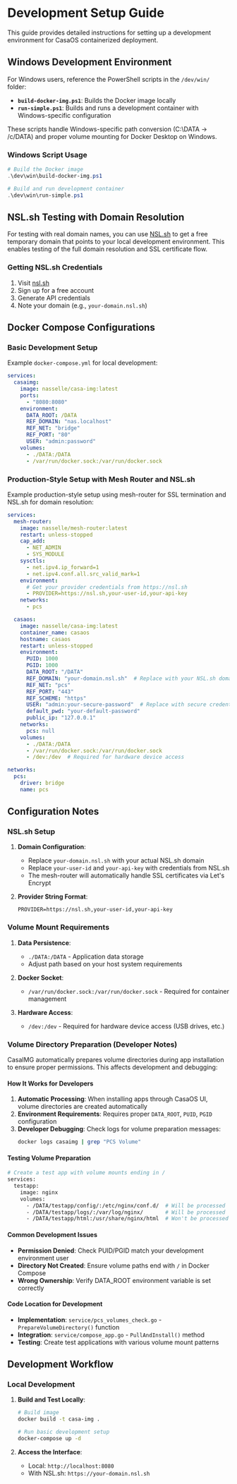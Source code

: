 # Development Setup Guide

This guide provides detailed instructions for setting up a development environment for CasaOS containerized deployment.

## Windows Development Environment

For Windows users, reference the PowerShell scripts in the `/dev/win/` folder:

- **`build-docker-img.ps1`**: Builds the Docker image locally
- **`run-simple.ps1`**: Builds and runs a development container with Windows-specific configuration

These scripts handle Windows-specific path conversion (C:\DATA → /c/DATA) and proper volume mounting for Docker Desktop on Windows.

### Windows Script Usage

```powershell
# Build the Docker image
.\dev\win\build-docker-img.ps1

# Build and run development container
.\dev\win\run-simple.ps1
```

## NSL.sh Testing with Domain Resolution

For testing with real domain names, you can use [NSL.sh](https://nsl.sh) to get a free temporary domain that points to your local development environment. This enables testing of the full domain resolution and SSL certificate flow.

### Getting NSL.sh Credentials

1. Visit [nsl.sh](https://nsl.sh)
2. Sign up for a free account
3. Generate API credentials
4. Note your domain (e.g., `your-domain.nsl.sh`)

## Docker Compose Configurations

### Basic Development Setup

Example `docker-compose.yml` for local development:

```yaml
services:
  casaimg:
    image: nasselle/casa-img:latest
    ports:
      - "8080:8080"
    environment:
      DATA_ROOT: /DATA
      REF_DOMAIN: "nas.localhost"
      REF_NET: "bridge"
      REF_PORT: "80"
      USER: "admin:password"
    volumes:
      - ./DATA:/DATA
      - /var/run/docker.sock:/var/run/docker.sock
```

### Production-Style Setup with Mesh Router and NSL.sh

Example production-style setup using mesh-router for SSL termination and NSL.sh for domain resolution:

```yaml
services:
  mesh-router:
    image: nasselle/mesh-router:latest
    restart: unless-stopped
    cap_add:
      - NET_ADMIN
      - SYS_MODULE
    sysctls:
      - net.ipv4.ip_forward=1
      - net.ipv4.conf.all.src_valid_mark=1
    environment:
      # Get your provider credentials from https://nsl.sh
      - PROVIDER=https://nsl.sh,your-user-id,your-api-key
    networks:
      - pcs

  casaos:
    image: nasselle/casa-img:latest
    container_name: casaos
    hostname: casaos
    restart: unless-stopped
    environment:
      PUID: 1000
      PGID: 1000
      DATA_ROOT: "/DATA"
      REF_DOMAIN: "your-domain.nsl.sh"  # Replace with your NSL.sh domain
      REF_NET: "pcs"
      REF_PORT: "443"
      REF_SCHEME: "https"
      USER: "admin:your-secure-password"  # Replace with secure credentials
      default_pwd: "your-default-password"
      public_ip: "127.0.0.1"
    networks:
      pcs: null
    volumes:
      - ./DATA:/DATA
      - /var/run/docker.sock:/var/run/docker.sock
      - /dev:/dev  # Required for hardware device access

networks:
  pcs:
    driver: bridge
    name: pcs
```

## Configuration Notes

### NSL.sh Setup

1. **Domain Configuration**: 
   - Replace `your-domain.nsl.sh` with your actual NSL.sh domain
   - Replace `your-user-id` and `your-api-key` with credentials from NSL.sh
   - The mesh-router will automatically handle SSL certificates via Let's Encrypt

2. **Provider String Format**: 
   ```
   PROVIDER=https://nsl.sh,your-user-id,your-api-key
   ```

### Volume Mount Requirements

1. **Data Persistence**: 
   - `./DATA:/DATA` - Application data storage
   - Adjust path based on your host system requirements

2. **Docker Socket**: 
   - `/var/run/docker.sock:/var/run/docker.sock` - Required for container management

3. **Hardware Access**: 
   - `/dev:/dev` - Required for hardware device access (USB drives, etc.)

### Volume Directory Preparation (Developer Notes)

CasaIMG automatically prepares volume directories during app installation to ensure proper permissions. This affects development and debugging:

#### How It Works for Developers

1. **Automatic Processing**: When installing apps through CasaOS UI, volume directories are created automatically
2. **Environment Requirements**: Requires proper `DATA_ROOT`, `PUID`, `PGID` configuration
3. **Developer Debugging**: Check logs for volume preparation messages:
   ```bash
   docker logs casaimg | grep "PCS Volume"
   ```

#### Testing Volume Preparation

```bash
# Create a test app with volume mounts ending in /
services:
  testapp:
    image: nginx
    volumes:
      - /DATA/testapp/config/:/etc/nginx/conf.d/  # Will be processed
      - /DATA/testapp/logs/:/var/log/nginx/       # Will be processed
      - /DATA/testapp/html:/usr/share/nginx/html  # Won't be processed (no trailing /)
```

#### Common Development Issues

- **Permission Denied**: Check PUID/PGID match your development environment user
- **Directory Not Created**: Ensure volume paths end with `/` in Docker Compose
- **Wrong Ownership**: Verify DATA_ROOT environment variable is set correctly

#### Code Location for Development

- **Implementation**: `service/pcs_volumes_check.go` - `PrepareVolumeDirectory()` function
- **Integration**: `service/compose_app.go` - `PullAndInstall()` method
- **Testing**: Create test applications with various volume mount patterns

## Development Workflow

### Local Development

1. **Build and Test Locally**:
   ```bash
   # Build image
   docker build -t casa-img .
   
   # Run basic development setup
   docker-compose up -d
   ```

2. **Access the Interface**:
   - Local: `http://localhost:8080`
   - With NSL.sh: `https://your-domain.nsl.sh`
